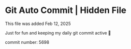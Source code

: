 # Git Auto Commit | Hidden File

This file was added Feb 12, 2025

Just for fun and keeping my daily git commit active 🤪

commit number: 5698
